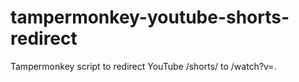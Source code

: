 # tampermonkey-youtube-shorts-redirect
 Tampermonkey script to redirect YouTube /shorts/ to /watch?v=.
